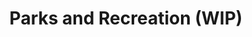 ---
layout: page
title: Parks and Recreation (WIP)
description: CyberPatriot Semifinals+ Cisco
img: 
importance: 1
redirect: ../../assets/labs/Parks_and_Recreation.pka
category: labs
---